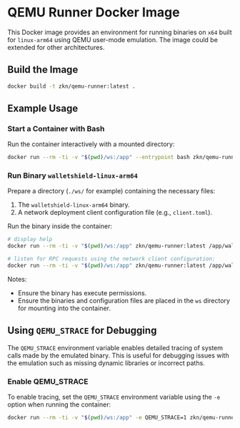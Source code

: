 # QEMU Runner Docker Image

This Docker image provides an environment for running binaries on `x64` built
for `linux-arm64` using QEMU user-mode emulation. The image could be extended
for other architectures.

## Build the Image

```bash
docker build -t zkn/qemu-runner:latest .
```

## Example Usage

### Start a Container with Bash

Run the container interactively with a mounted directory:

```bash
docker run --rm -ti -v "$(pwd)/ws:/app" --entrypoint bash zkn/qemu-runner:latest
```

### Run Binary `walletshield-linux-arm64`

Prepare a directory (`./ws/` for example) containing the necessary files:

1. The `walletshield-linux-arm64` binary.
2. A network deployment client configuration file (e.g., `client.toml`).

Run the binary inside the container:

```bash
# display help
docker run --rm -ti -v "$(pwd)/ws:/app" zkn/qemu-runner:latest /app/walletshield-linux-arm64 --help

# listen for RPC requests using the network client configuration:
docker run --rm -ti -v "$(pwd)/ws:/app" zkn/qemu-runner:latest /app/walletshield-linux-arm64 -config /app/client.toml -listen :7070
```

Notes:

- Ensure the binary has execute permissions.
- Ensure the binaries and configuration files are placed in the `ws` directory for mounting into the container.

## Using `QEMU_STRACE` for Debugging

The `QEMU_STRACE` environment variable enables detailed tracing of system calls
made by the emulated binary. This is useful for debugging issues with the
emulation such as missing dynamic libraries or incorrect paths.

### Enable QEMU_STRACE

To enable tracing, set the `QEMU_STRACE` environment variable using the `-e` option when running the container:

```bash
docker run --rm -ti -v "$(pwd)/ws:/app" -e QEMU_STRACE=1 zkn/qemu-runner:latest /app/walletshield-linux-arm64 --help
```
